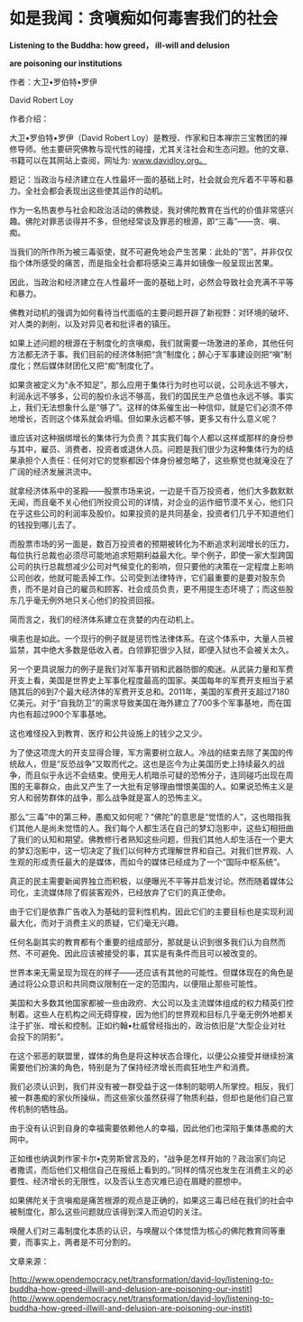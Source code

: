 # 如是我闻：贪嗔痴如何毒害我们的社会

**Listening to the Buddha: how greed， ill-will and delusion**

**are poisoning our institutions**

作者：大卫•罗伯特•罗伊

David Robert Loy

作者介绍：

大卫•罗伯特•罗伊（David Robert Loy）是教授、作家和日本禅宗三宝教团的禅修导师。他主要研究佛教与现代性的碰撞，尤其关注社会和生态问题。他的文章、书籍可以在其网站上查阅，网址为: www.davidloy.org。

题记：当政治与经济建立在人性最坏一面的基础上时，社会就会充斥着不平等和暴力。全社会都会表现出这些使其运作的动机。

作为一名热衷参与社会和政治活动的佛教徒，我对佛陀教育在当代的价值非常感兴趣。佛陀对罪恶谈得并不多，但他经常谈及罪恶的根源，即“三毒”——贪、嗔、痴。

当我们的所作所为被三毒驱使，就不可避免地会产生苦果：此处的“苦”，并非仅仅指个体所感受的痛苦，而是指全社会都将感染三毒并如镜像一般呈现出苦果。

因此，当政治和经济建立在人性最坏一面的基础上时，必然会导致社会充满不平等和暴力。

佛教对动机的强调为如何看待当代面临的主要问题开辟了新视野：对环境的破坏、对人类的剥削，以及对异见者和批评者的镇压。

如果上述问题的根源在于制度化的贪嗔痴，我们就需要一场激进的革命，其他任何方法都无济于事。我们目前的经济体制把“贪”制度化；醉心于军事建设则把“嗔”制度化；然后媒体财团化又把“痴”制度化了。

如果贪被定义为“永不知足”，那么应用于集体行为时也可以说，公司永远不够大，利润永远不够多，公司的股价永远不够高，我们的国民生产总值也永远不够。事实上，我们无法想象什么是“够了”。这样的体系催生出一种信仰，就是它们必须不停地增长，否则这个体系就会坍塌。但如果永远都不够，更多又有什么意义呢？

谁应该对这种捆绑增长的集体行为负责？其实我们每个人都以这样或那样的身份参与其中，雇员、消费者、投资者或退休人员。问题是我们很少为这种集体行为的结果承担个人责任：任何对它的觉察都因个体身份被忽略了，这些察觉也就淹没在了广阔的经济发展洪流中。

就拿经济体系中的圣殿——股票市场来说，一边是千百万投资者，他们大多数默默无闻，而且毫不关心他们所投资公司的详情，对企业的运作细节漠不关心，他们只在乎这些公司的利润率及股价。如果投资的是共同基金，投资者们几乎不知道他们的钱投到哪儿去了。

而股票市场的另一面是，数百万投资者的预期被转化为不断追求利润增长的压力，每位执行总裁也必须尽可能地追求短期利益最大化。举个例子，即使一家大型跨国公司的执行总裁想减少公司对气候变化的影响，但只要他的决策在一定程度上影响公司创收，他就可能丢掉工作。公司受到法律特许，它们最重要的是要对股东负责，而不是对自己的雇员和顾客、社会成员负责，更不用提生态环境了；而这些股东几乎毫无例外地只关心他们的投资回报。

简而言之，我们的经济体系建立在贪婪的内在动机上。

嗔恚也是如此。一个现行的例子就是惩罚性法律体系。在这个体系中，大量人员被监禁，其中绝大多数是低收入者。白领罪犯很少入狱，即便入狱也不会被关太久。

另一个更具说服力的例子是我们对军事开销和武器防御的痴迷。从武装力量和军费开支上看，美国是世界史上军事化程度最高的国家。美国每年的军费开支相当于紧随其后的6到7个最大经济体的军费开支总和。2011年，美国的军费开支超过7180亿美元。对于“自我防卫”的需求导致美国在海外建立了700多个军事基地，而在国内也有超过900个军事基地。

这也难怪投入到教育、医疗和公共设施上的钱少之又少。

为了使这项庞大的开支显得合理，军方需要树立敌人。冷战的结束去除了美国的传统敌人，但是“反恐战争”又取而代之。这也是迄今为止美国历史上持续最久的战争，而且似乎永远不会结束。使用无人机暗杀可疑的恐怖分子，连同碰巧出现在周围的无辜群众，由此又产生了一大批有足够理由憎恨美国的人。如果说恐怖主义是穷人和弱势群体的战争，那么战争就是富人的恐怖主义。

那么“三毒”中的第三种，愚痴又如何呢？“佛陀”的意思是“觉悟的人”，这也暗指我们其他人是尚未觉悟的人。我们每个人都生活在自己的梦幻泡影中，这些幻相扭曲了我们的认知和期望。佛教修行者熟知这些问题，但我们其他人却生活在一个更大的梦幻泡影中，这一切决定了我们以何种方式理解世界和自己。对我们世界观、人生观的形成责任最大的是媒体，而如今的媒体已经成为了一个“国际中枢系统”。

真正的民主需要新闻界独立而积极，以便曝光不平等并启发讨论。然而随着媒体公司化，主流媒体除了假装客观外，已经放弃了它们的真正使命。

由于它们是依靠广告收入为基础的营利性机构，因此它们的主要目标也是实现利润最大化，而对于消费主义的质疑，它们毫无兴趣。

任何名副其实的教育都有个重要的组成部分，那就是认识到很多我们认为自然而然、不可避免、因此应该被接受的事，其实是有条件而且可以被改变的。

世界本来无需呈现为现在的样子——还应该有其他的可能性。但媒体现在的角色是通过将公众意识和共同商议限制在一定的范围内，以便阻止那些可能性。

美国和大多数其他国家都被一些由政府、大公司以及主流媒体组成的权力精英们控制着。这些人在机构之间无碍穿梭，因为他们的世界观和目标几乎毫无例外地都关注于扩张、增长和控制。正如约翰•杜威曾经指出的，政治依旧是“大型企业对社会投下的阴影”。

在这个邪恶的联盟里，媒体的角色是将这种状态合理化，以便公众接受并继续扮演需要他们扮演的角色，特别是为了保持经济增长而疯狂地生产和消费。

我们必须认识到，我们并没有被一群受益于这一体制的聪明人所掌控。相反，我们被一群愚痴的家伙所操纵，而这些家伙虽然获得了物质利益，但却也是他们自己宣传机制的牺牲品。

由于没有认识到自身的幸福需要依赖他人的幸福，因此他们也深陷于集体愚痴的大网中。

正如维也纳讽刺作家卡尔•克劳斯曾言及的，“战争是怎样开始的？政治家们向记者撒谎，而后他们又相信自己在报纸上看到的。”同样的情况也发生在消费主义的必要性、经济增长的无限性，以及否认生态灾难已迫在眉睫的臆想中。

如果佛陀关于贪嗔痴是痛苦根源的观点是正确的，如果这三毒已经在我们的社会中被制度化，那么这些问题就应该得到深入而迫切的关注。

唤醒人们对三毒制度化本质的认识，与唤醒以个体觉悟为核心的佛陀教育同等重要，而事实上，两者是不可分割的。

文章来源：

[http://www.opendemocracy.net/transformation/david-loy/listening-to-buddha-how-greed-illwill-and-delusion-are-poisoning-our-instit](http://www.opendemocracy.net/transformation/david-loy/listening-to-buddha-how-greed-illwill-and-delusion-are-poisoning-our-instit)

